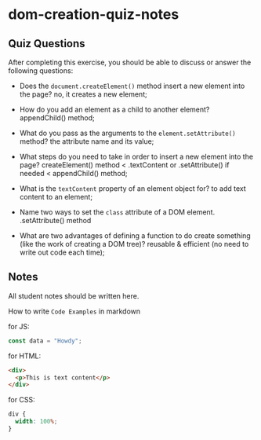 # dom-creation-quiz-notes

## Quiz Questions

After completing this exercise, you should be able to discuss or answer the following questions:

- Does the `document.createElement()` method insert a new element into the page?
no, it creates a new element;

- How do you add an element as a child to another element?
appendChild() method;

- What do you pass as the arguments to the `element.setAttribute()` method?
the attribute name and its value;

- What steps do you need to take in order to insert a new element into the page?
createElement() method < .textContent or .setAttribute() if needed < appendChild() method;

- What is the `textContent` property of an element object for?
to add text content to an element;

- Name two ways to set the `class` attribute of a DOM element.
.setAttribute() method


- What are two advantages of defining a function to do create something (like the work of creating a DOM tree)?
reusable & efficient (no need to write out code each time);

## Notes

All student notes should be written here.


How to write `Code Examples` in markdown

for JS:

```javascript
const data = "Howdy";
```

for HTML:

```html
<div>
  <p>This is text content</p>
</div>
```

for CSS:

```css
div {
  width: 100%;
}
```
